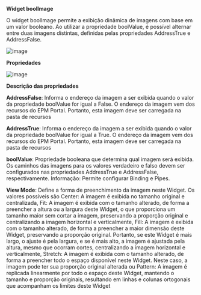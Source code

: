 **Widget boolImage**

O widget boolImage permite a exibição dinâmica de imagens com base em um valor booleano. Ao utilizar a propriedade boolValue, é possível alternar entre duas imagens distintas, definidas pelas propriedades AddressTrue e AddressFalse.

![image](https://github.com/user-attachments/assets/ecc1b916-690a-411f-9f95-79e78425286f)

**Propriedades**

![image](https://github.com/user-attachments/assets/f5c94e86-dad5-4676-bb6f-c00bd9e4235c)

**Descrição das propriedades**

**AddressFalse**: Informa o endereço da imagem a ser exibida quando o valor da propriedade boolValue for igual a False. O endereço da imagem vem dos recursos do EPM Portal. Portanto, esta imagem deve ser carregada na pasta de recursos

**AddressTrue**: Informa o endereço da imagem a ser exibida quando o valor da propriedade boolValue for igual a True. O endereço da imagem vem dos recursos do EPM Portal. Portanto, esta imagem deve ser carregada na pasta de recursos

**boolValue**: Propriedade booleana que determina qual imagem será exibida. Os caminhos das imagens para os valores verdadeiro e falso devem ser configurados nas propriedades AddressTrue e AddressFalse, respectivamente. Informação: Permite configurar Binding e Pipes.

**View Mode**: Define a forma de preenchimento da imagem neste Widget. Os valores possíveis são Center: A imagem é exibida no tamanho original e centralizada, Fit: A imagem é exibida com o tamanho alterado, de forma a preencher a altura ou a largura deste Widget, o que proporciona um tamanho maior sem cortar a imagem, preservando a proporção original e centralizando a imagem horizontal e verticalmente, Fill: A imagem é exibida com o tamanho alterado, de forma a preencher a maior dimensão deste Widget, preservando a proporção original. Portanto, se este Widget é mais largo, o ajuste é pela largura, e se é mais alto, a imagem é ajustada pela altura, mesmo que ocorram cortes, centralizando a imagem horizontal e verticalmente, Stretch: A imagem é exibida com o tamanho alterado, de forma a preencher todo o espaço disponível neste Widget. Neste caso, a imagem pode ter sua proporção original alterada ou Pattern: A imagem é replicada linearmente por todo o espaço deste Widget, mantendo o tamanho e proporção originais, resultando em linhas e colunas ortogonais que acompanham os limites deste Widget
